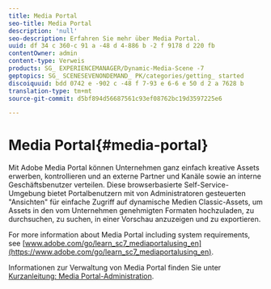 ```yaml
---
title: Media Portal
seo-title: Media Portal
description: 'null'
seo-description: Erfahren Sie mehr über Media Portal.
uuid: df 34 c 360-c 91 a -48 d 4-886 b -2 f 9178 d 220 fb
contentOwner: admin
content-type: Verweis
products: SG_ EXPERIENCEMANAGER/Dynamic-Media-Scene -7
geptopics: SG_ SCENESEVENONDEMAND_ PK/categories/getting_ started
discoiquuid: bdd 0742 e -902 c -48 f 7-93 e 6-6 e 50 d 2 a 7628 b
translation-type: tm+mt
source-git-commit: d5bf894d56687561c93ef08762bc19d3597225e6

---
```



# Media Portal{#media-portal}

Mit Adobe Media Portal können Unternehmen ganz einfach kreative Assets erwerben, kontrollieren und an externe Partner und Kanäle sowie an interne Geschäftsbenutzer verteilen. Diese browserbasierte Self-Service-Umgebung bietet Portalbenutzern mit von Administratoren gesteuerten "Ansichten" für einfache Zugriff auf dynamische Medien Classic-Assets, um Assets in den vom Unternehmen genehmigten Formaten hochzuladen, zu durchsuchen, zu suchen, in einer Vorschau anzuzeigen und zu exportieren.

For more information about Media Portal including system requirements, see [www.adobe.com/go/learn_sc7_mediaportalusing_en](https://www.adobe.com/go/learn_sc7_mediaportalusing_en).

Informationen zur Verwaltung von Media Portal finden Sie unter [Kurzanleitung: Media Portal-Administration](quick-start-media-portal-administration.md#quick_start_media_portal_administration).

